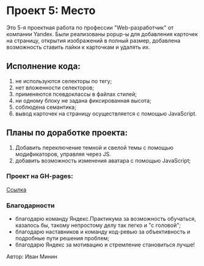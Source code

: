 # Проект 5: Место

Это 5-я проектная работа по профессии "Web-разработчик" от компании Yandex.
Были реализованы popup-ы для добавления карточек на страницу, открытия изображений в полный размер, добавлена возможность ставить лайки к карточкам и удалять их.

## Исполнение кода:
1. не используются селекторы по тегу;
2. нет вложенности селекторов;
3. применяются псевдоклассы в файлах стилей;
4. ни одному блоку не задана фиксированная высота;
5. соблюдена семантика;
6. вывод карточек на страницу осуществляется с помощью JavaScript.

## Планы по доработке проекта:
1. Добавить переключение темной и свелой темы с помощью модификаторов, управляя через JS.
2. добавить возможность изменения аватара с помощью JavaScript;

### Проект на GH-pages:
[Ссылка](https://imjogan.github.io/mesto/)

### Благодарности
* благодарю команду Яндекс.Практикума за возможность обучаться, казалось бы, такому непростому делу так легко и "с головой";
* благодарю наставников и команду код-ревью за объективность и подробные пути решения проблем;
* благодарю Яндекс за мотивацию и стремление становиться лучше!

Автор: Иван Минин
